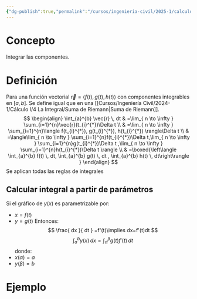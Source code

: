 ```yaml
---
{"dg-publish":true,"permalink":"/cursos/ingenieria-civil/2025-1/calculo-iii/1-funciones-vectoriales/integracion-de-funciones-vectoriales/","tags":["I1MAT1630"]}
---
```


# Concepto
Integrar las componentes.
# Definición
Para una función vectorial $\vec{r}=\langle f(t), g(t), h(t) \rangle$ con componentes integrables en $[a,b]$. Se define igual que en una [[Cursos/Ingeniería Civil/2024-1/Cálculo I/4 La Integral/Suma de Riemann\|Suma de Riemann]].
$$
\begin{align}
\int_{a}^{b} \vec{r} \, dt  & =\lim_{ n \to \infty } \sum_{i=1}^{n}\vec{r}(t_{i}^{*})\Delta t \\
 & =\lim_{ n \to \infty } \sum_{i=1}^{n}\langle f(t_{i}^{*}), g(t_{i}^{*}), h(t_{i}^{*}) \rangle\Delta t \\
 & =\langle\lim_{ n \to \infty } \sum_{i=1}^{n}f(t_{i}^{*})\Delta t,\lim_{ n \to \infty } \sum_{i=1}^{n}g(t_{i}^{*})\Delta t ,\lim_{ n \to \infty } \sum_{i=1}^{n}h(t_{i}^{*})\Delta t \rangle  \\
 & =\boxed{\left\langle \int_{a}^{b} f(t) \, dt, \int_{a}^{b} g(t) \, dt , \int_{a}^{b} h(t) \, dt\right\rangle } 
\end{align}
$$
Se aplican todas las reglas de integrales
## Calcular integral a partir de parámetros
Si el gráfico de $y(x)$ es parametrizable por:
- $x=f(t)$
- $y=g(t)$
Entonces:
$$
\frac{ dx }{ dt } =f'(t)\implies dx=f'(t)dt
$$
$$
\int_{a}^{b} y(x) \, dx =\int_{\alpha}^{\beta} g(t)f'(t) \, dt 
$$
donde:
- $x(\alpha)=a$
- $y(\beta)=b$
# Ejemplo